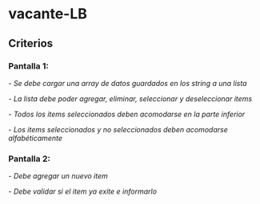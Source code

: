 # vacante-LB
## Criterios

### Pantalla 1:

  *- Se debe cargar una array de datos guardados en los string a una lista*

  *- La lista debe poder agregar, eliminar, seleccionar y deseleccionar items*

  *- Todos los items seleccionados deben acomodarse en la parte inferior*

  *- Los items seleccionados y no seleccionados deben acomodarse alfabéticamente*
  
### Pantalla 2:

  *- Debe agregar un nuevo item*

  *- Debe validar si el item ya exite e informarlo*
